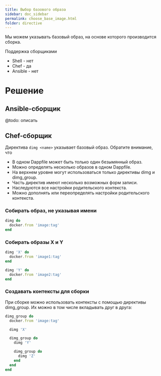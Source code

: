 ```yaml
---
title: Выбор базового образа
sidebar: doc_sidebar
permalink: choose_base_image.html
folder: directive
---
```


Мы можем указывать базовый образ, на основе которого производится сборка.

Поддержка сборщиками

- Shell - нет
- Chef - да
- Ansible - нет

# Решение

## Ansible-сборщик

@todo: описать

## Chef-сборщик

Директива `dimg <name>` указывает базовый образ. Обратите внимание, что 

* В одном Dappfile может быть только один безымянный образ.
* Можно определять несколько образов в одном Dappfile.
* На верхнем уровне могут использоваться только директивы dimg и dimg\_group.
* Часть директив имеют несколько возможных форм записи.
* Наследуются все настройки родительского контекста.
* Можно дополнять или переопределять настройки родительского контекста.

### Собирать образ, не указывая имени
```ruby
dimg do
  docker.from 'image:tag'
end
```

### Собирать образы X и Y
```ruby
dimg 'X' do
  docker.from 'image1:tag'
end

dimg 'Y' do
  docker.from 'image2:tag'
end
```

### Создавать контексты для сборки

При сборке можно использовать контексты с помощью директивы dimg\_group. Их можно в том числе вкладывать друг в друга:

```ruby
dimg_group do
  docker.from 'image:tag'

  dimg 'X'

  dimg_group do
    dimg 'Y'

    dimg_group do
      dimg 'Z'
    end
  end
end
```
